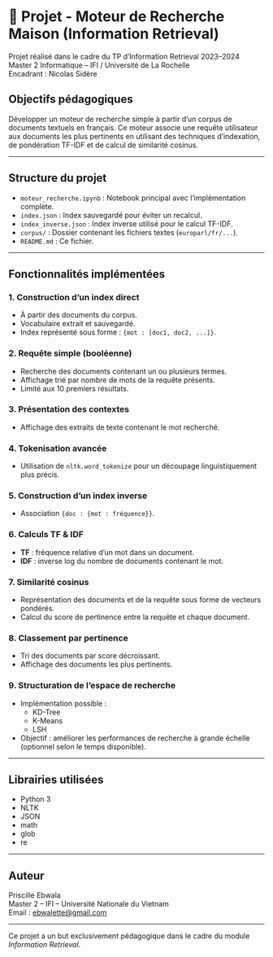 # 🔎 Projet - Moteur de Recherche Maison (Information Retrieval)

Projet réalisé dans le cadre du TP d’Information Retrieval 2023–2024  
Master 2 Informatique – IFI / Université de La Rochelle  
Encadrant : Nicolas Sidère

## Objectifs pédagogiques

Développer un moteur de recherche simple à partir d’un corpus de documents textuels en français. Ce moteur associe une requête utilisateur aux documents les plus pertinents en utilisant des techniques d’indexation, de pondération TF-IDF et de calcul de similarité cosinus.

---

## Structure du projet

- `moteur_recherche.ipynb` : Notebook principal avec l’implémentation complète.
- `index.json` : Index sauvegardé pour éviter un recalcul.
- `index_inverse.json` : Index inverse utilisé pour le calcul TF-IDF.
- `corpus/` : Dossier contenant les fichiers textes (`europarl/fr/...`).
- `README.md` : Ce fichier.

---

## Fonctionnalités implémentées

### 1. Construction d’un index direct
- À partir des documents du corpus.
- Vocabulaire extrait et sauvegardé.
- Index représenté sous forme : `{mot : [doc1, doc2, ...]}`.

### 2. Requête simple (booléenne)
- Recherche des documents contenant un ou plusieurs termes.
- Affichage trié par nombre de mots de la requête présents.
- Limité aux 10 premiers résultats.

### 3. Présentation des contextes
- Affichage des extraits de texte contenant le mot recherché.

### 4. Tokenisation avancée
- Utilisation de `nltk.word_tokenize` pour un découpage linguistiquement plus précis.

### 5. Construction d’un index inverse
- Association `{doc : {mot : fréquence}}`.

### 6. Calculs TF & IDF
- **TF** : fréquence relative d’un mot dans un document.
- **IDF** : inverse log du nombre de documents contenant le mot.

### 7. Similarité cosinus
- Représentation des documents et de la requête sous forme de vecteurs pondérés.
- Calcul du score de pertinence entre la requête et chaque document.

### 8. Classement par pertinence
- Tri des documents par score décroissant.
- Affichage des documents les plus pertinents.

### 9. Structuration de l’espace de recherche
- Implémentation possible :
  - KD-Tree
  - K-Means
  - LSH
- Objectif : améliorer les performances de recherche à grande échelle (optionnel selon le temps disponible).

---

##  Librairies utilisées

- Python 3
- NLTK
- JSON
- math
- glob
- re

---

## Auteur

Priscille Ebwala  
Master 2 – IFI – Université Nationale du Vietnam  
Email : ebwalette@gmail.com

---

 Ce projet a un but exclusivement pédagogique dans le cadre du module *Information Retrieval*.